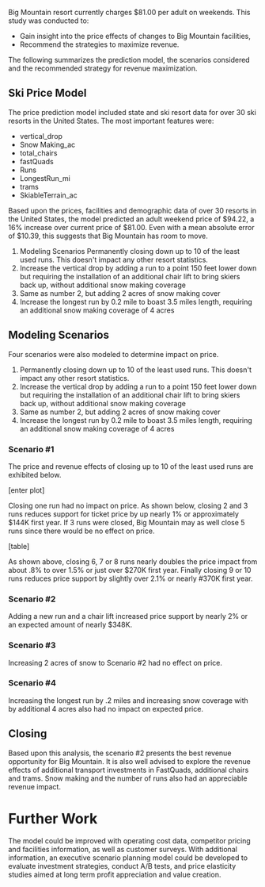 Big Mountain resort currently charges $81.00 per adult on weekends. This study was conducted to:

- Gain insight into the price effects of changes to Big Mountain facilities,
- Recommend the strategies to maximize revenue.

 

The following summarizes the prediction model, the scenarios considered and the recommended strategy for revenue maximization.

## Ski Price Model

The price prediction model included state and ski resort data for over 30 ski resorts in the United States. The most important features were:

- vertical_drop
- Snow Making_ac
- total_chairs
- fastQuads
- Runs
- LongestRun_mi
- trams
- SkiableTerrain_ac

Based upon the prices, facilities and demographic data of over 30 resorts in the United States, the model predicted an adult weekend price of $94.22, a 16% increase over current price of $81.00. Even with a mean absolute error of $10.39, this suggests that Big Mountain has room to move.

1. Modeling Scenarios Permanently closing down up to 10 of the least     used runs. This doesn't impact any other resort statistics.
2. Increase     the vertical drop by adding a run to a point 150 feet lower down but requiring     the installation of an additional chair lift to bring skiers back up,     without additional snow making coverage
3. Same     as number 2, but adding 2 acres of snow making cover
4. Increase     the longest run by 0.2 mile to boast 3.5 miles length, requiring an     additional snow making coverage of 4 acres

## Modeling Scenarios

Four scenarios were also modeled to determine impact on price. 

1. Permanently closing down up to 10 of the least used runs. This doesn't impact any other resort statistics.
2. Increase the vertical drop by adding a run to a point 150 feet lower down but requiring the installation of an additional chair lift to bring skiers back up, without additional snow making coverage
3. Same as number 2, but adding 2 acres of snow making cover
4. Increase the longest run by 0.2 mile to boast 3.5 miles length, requiring an additional snow making coverage of 4 acres

 

### Scenario #1

The price and revenue effects of closing up to 10 of the least used runs are exhibited below.

[enter plot]

Closing one run had no impact on price. As shown below, closing 2 and 3 runs reduces support for ticket price by up nearly 1% or approximately $144K first year. If 3 runs were closed, Big Mountain may as well close 5 runs since there would be no effect on price. 

[table]

As shown above, closing 6, 7 or 8 runs nearly doubles the price impact from about .8% to over 1.5% or just over $270K first year. Finally closing 9 or 10 runs reduces price support by slightly over 2.1% or nearly #370K first year.

### Scenario #2

Adding a new run and a chair lift increased price support by nearly 2% or an expected amount of nearly $348K.

### Scenario #3

Increasing 2 acres of snow to Scenario #2 had no effect on price.

### Scenario #4

 Increasing the longest run by .2 miles and increasing snow coverage with by additional 4 acres also had no impact on expected price.

## Closing

Based upon this analysis, the scenario #2 presents the best revenue opportunity for Big Mountain. It is also well advised to explore the revenue effects of additional transport investments in FastQuads, additional chairs and trams. Snow making and the number of runs also had an appreciable revenue impact.



# Further Work

The model could be improved with operating cost data, competitor pricing and facilities information, as well as customer surveys. With additional information, an executive scenario planning model could be developed to evaluate investment strategies, conduct A/B tests, and price elasticity studies aimed at long term profit appreciation and value creation.